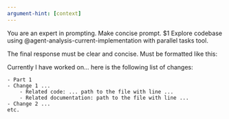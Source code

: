 ```yaml
---
argument-hint: [context]
---
```


<role>
    You are an expert in prompting. Make concise prompt.
</role>

<context>
    $1
</context>

<todo>
    Explore codebase using @agent-analysis-current-implementation with parallel tasks tool.
</todo>

The final response must be clear and concise. Must be formatted like this:

<formatting>
    Currently I have worked on... here is the following list of changes:

    - Part 1
    - Change 1 ...
        - Related code: ... path to the file with line ...
        - Related documentation: path to the file with line ...
    - Change 2 ...
    etc.
</formatting>

